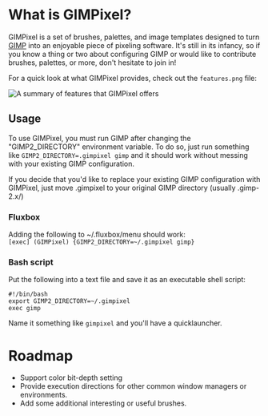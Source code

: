# What is GIMPixel?

GIMPixel is a set of brushes, palettes, and image templates designed to turn [GIMP](http://gimp.org) into an enjoyable piece of pixeling software. It's still in its infancy, so if you know a thing or two about configuring GIMP or would like to contribute brushes, palettes, or more, don't hesitate to join in!

For a quick look at what GIMPixel provides, check out the `features.png` file:

![A summary of features that GIMPixel offers](https://github.com/sporkbox/gimpixel/raw/master/features.png "Isn't it awesome?")

## Usage
To use GIMPixel, you must run GIMP after changing the "GIMP2\_DIRECTORY" environment variable. To do so, just run something like `GIMP2_DIRECTORY=.gimpixel gimp` and it should work without messing with your existing GIMP configuration.

If you decide that you'd like to replace your existing GIMP configuration with GIMPixel, just move .gimpixel to your original GIMP directory (usually .gimp-2.x/)

### Fluxbox
Adding the following to ~/.fluxbox/menu should work:  
`[exec] (GIMPixel) {GIMP2_DIRECTORY=~/.gimpixel gimp}`

### Bash script
Put the following into a text file and save it as an executable shell script:

    #!/bin/bash
    export GIMP2_DIRECTORY=~/.gimpixel
    exec gimp

Name it something like `gimpixel` and you'll have a quicklauncher.

# Roadmap
* Support color bit-depth setting
* Provide execution directions for other common window managers or environments.
* Add some additional interesting or useful brushes.
